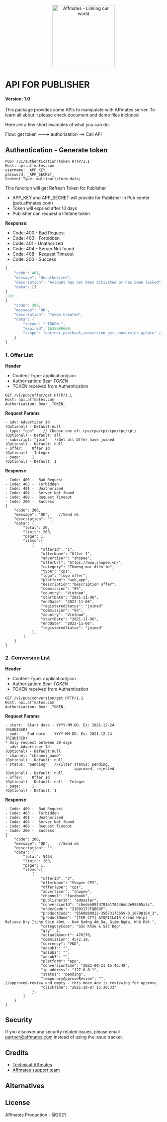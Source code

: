 <p align="center"><img src="https://user-images.githubusercontent.com/92972462/138407033-d1661864-0dab-4880-8546-7bbd436f4a06.png" width="200px" alt="Affmates - Linking our world"></p>

# API FOR PUBLISHER
#### Version: 1.0

This package provides some APIs to manipulate with Affmates server. To learn all about it please check  document and demo files included

Here are a few short examples of what you can do:

Flow: get token ---> authorization --> Call API

## Authentication - Generate token
```
POST /v1/authentication/token HTTP/1.1
Host: api.affmates.com
username: _APP_KEY_
password: _APP_SECRET_
Content-Type: multipart/form-data;
```
This function will get Refresh Token for Publisher
- APP_KEY and APP_SECRET will provide for Publisher in Pub center (pub.affmates.com)
- Token will expried after 10 days
- Publisher can request a lifetime token

<strong>Response</strong>:
- Code: 400 -  Bad Request
- Code: 403 -  Forbidden
- Code: 401 -  Unathorized
- Code: 404 -  Server Not found
- Code: 408 -  Request Timeout
- Code: 200 -  Success
```javascript
{
    "code": 401,
    "message": "Unauthorized",
    "description": "Account has not been activated or has been locked",
    "data": []
}
//Or
{
    "code": 200,
    "message": "OK",
    "description": "Token Created",
    "data": {
        "token": "_TOKEN_",
        "expired": 1635699600,
        "scope": "partner,postback,conversion_get,conversion_update" //List of scopes available
    }
}
```
### 1. Offer List

<strong>Header</strong>
+ Content-Type: application/json
+ Authorization: Bear _TOKEN_
+ TOKEN received from Authentication

```
GET /v1/pub/offer/get HTTP/1.1
Host: api.affmates.com
Authorization: Bear _TOKEN_
```
<strong>Request Params</strong>
```
- adv: Advertiser Id                                            (Optional) - Default:null
- type: "cps"    // Choose one of: cps/cpa/cpi/cpm/cpc/cpl/     (Optional) - Default: all
- subscript: "join"   //Get all Offer have joined               (Optional) - Default: null
- offer:    Offer Id                                            (Optional) - Integer
- page:     1                                                   (Optional) - Default: 1
```
<strong>Response</strong>

```
- Code: 400 -  Bad Request
- Code: 403 -  Forbidden
- Code: 401 -  Unathorized
- Code: 404 -  Server Not found
- Code: 408 -  Request Timeout
- Code: 200 -  Success
{
    "code": 200,
    "message": "OK",    //Send ok
    "description": "", 
    "data": {
        "total": 20,
        "limit": 200,
        "page": 1,
        "items":[
            {
                "offerId": "1",
                "offerName": "Offer 1",
                "advertiser": "shopee",
                "offerUrl": "https://www.shopee.vn/",
                "category": "Thương mại điện tử",
                "type": "cps",
                "logo": "logo offer",
                "platform": "web,app",
                "description":"Description offer",
                "commission": "6%",
                "country": "Vietnam",
                "startDate": "2021-11-06",
                "endDate": "2022-11-06",
                "registeredStatus": "joined"
                "commission": "6%",
                "country": "Vietnam",
                "startDate": "2021-11-06",
                "endDate": "2022-11-06",
                "registeredStatus": "joined"
            },
        ]
    }
}
```
### 2. Conversion List
<strong>Header</strong>
+ Content-Type: application/json
+ Authorization: Bear _TOKEN_
+ TOKEN received from Authentication

```
GET /v1/pub/conversion/get HTTP/1.1
Host: api.affmates.com
Authorization: Bear _TOKEN_
```
<strong>Request Params</strong>
```
- start:  Start date - YYYY-MM-DD. Ex: 2021-12-24               (REQUIRED)
- end:    End date  - YYYY-MM-DD. Ex: 2021-12-24                (REQUIRED)
* Only request between 30 days
- adv: Advertiser Id                                            (Optional) - Default:null
- channel: "channel_name"                                       (Optional) - Default: null
- status: "pending"   //Filter status: pending, 
                               approved, rejected               (Optional) - Default: null
- offer:    Offer Id                                            (Optional) - Default: null - Integer
- page:     1                                                   (Optional) - Default: 1
```
<strong>Response</strong>

```
- Code: 400 -  Bad Request
- Code: 403 -  Forbidden
- Code: 401 -  Unathorized
- Code: 404 -  Server Not found
- Code: 408 -  Request Timeout
- Code: 200 -  Success
{
    "code": 200,
    "message": "OK",    //Send ok
    "description": "", 
    "data": {
        "total": 5464,
        "limit": 200,
        "page": 1,
        "items":[
            {
                "offerId": "3",
                "offerName": "Shopee CPS",
                "offerType": "cps",
                "advertiser": "shopee",
                "channel": "facebook",
                "publisherId": "admaster",
                "conversionId": "c6edeb897d781e170446ddde98695a3c",
                "orderCode": "210921TJFQB69F",
                "productCode": "9560800012-35673175659-0_10790164_1",
                "productName": "[TEM CTY] ATOPICLAIR Cream Helps Relieve Dry Itchy Skin 40mL - Kem Dưỡng Ẩm Da, Giảm Ngứa, Khô Rát.",
                "categoryCode": "Sức Khỏe & Sắc Đẹp",
                "qty": 2,
                "actualAmount": 476270,
                "commission": 4572.19,
                "currency": "VND",
                "adsub1": "",
                "adsub2": "",
                "adsub3": "",
                "platform": "app",
                "conversionTime": "2021-09-21 15:46:48",
                "ip_address": "127.0.0.1",
                "status": "pending",
                "temporaryApproveReview": "",               //approved-review and empty - this mean Adv is reviewing for approve
                "clickTime": "2021-10-07 15:38:33"
            },
        ]
    }
}
```
## Security

If you discover any security related issues, please email [partner@affmates.com](mailto:partner@affmates.com) instead of using the issue tracker.

## Credits

- [Technical Affmates](https://github.com/affmates)
- [Affmates support team](https://affmates.com)

## Alternatives



## License

Affmates Production - @2021

